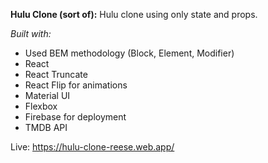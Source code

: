 **Hulu Clone (sort of):** Hulu clone using only state and props.

_Built with:_

- Used BEM methodology (Block, Element, Modifier)
- React
- React Truncate
- React Flip for animations
- Material UI
- Flexbox
- Firebase for deployment
- TMDB API

Live: https://hulu-clone-reese.web.app/
